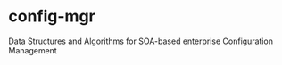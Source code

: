 config-mgr
==========

Data Structures and Algorithms for SOA-based enterprise Configuration Management
